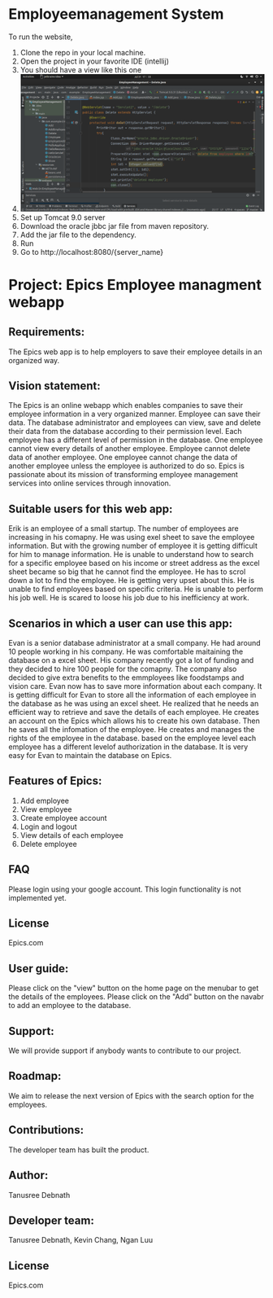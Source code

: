 # Employeemanagement System

To run the website, 
1. Clone the repo in your local machine.
3. Open the project in your favorite IDE (intellij)
4. You should have a view like this one
5. ![](pic/open-proj.png)
6. Set up Tomcat 9.0 server
7. Download the oracle jbbc jar file from maven repository.
8. Add the jar file to the dependency.
9. Run 
10. Go to http://localhost:8080/{server_name}



# Project: Epics Employee managment webapp

## Requirements: 
The Epics web app is to help employers to save their employee details in an organized way.

## Vision statement: 
The Epics is an online webapp which enables companies to save their employee information in a very organized manner. Employee can save their data. The database administrator and employees can view, save and delete their data from the database according to their permission level. Each employee has a different level of permission in the database. One employee cannot view every details of another employee. Employee cannot delete data of another employee. One employee cannot change the data of another employee unless the employee is authorized to do so. Epics is passionate about its mission of transforming employee management services into online services through innovation.

## Suitable users for this web app:
Erik is an employee of a small startup. The number of employees are increasing in his comapny. He was using exel sheet to save the employee information. But with the growing number of employee it is getting difficult for him to manage information. He is unable to understand how to search for a specific employee based on his income or street address as the excel sheet became so big that he cannot find the employee. He has to scrol down a lot to find the employee. He is getting very upset about this. He is unable to find employees based on specific criteria. He is unable to perform his job well. He is scared to loose his job due to his inefficiency at work.

## Scenarios in which a user can use this app:
Evan is a senior database administrator at a small company. He had around 10 people working in his company. He was comfortable maitaining the database on a excel sheet. His company recently got a lot of funding and they decided to hire 100 people for the comapny. The company also decided to give extra benefits to the emmployees like foodstamps and vision care. Evan now has to save more information about each company. It is getting difficult for Evan to store all the information of each employee in the database as he was using an excel sheet. He realized that he needs an efficient way to retrieve and save the details of each employee. He creates an account on the Epics which allows his to create his own database. Then he saves all the infomation of the employee. He creates and manages the rights of the employee in the database. based on the employee level each employee has a different levelof authorization in the database. It is very easy for Evan to maintain the database on Epics.
    
    
 ## Features of Epics:
 1. Add employee
 2. View employee
 3. Create employee account
 4. Login and logout
 5. View details of each employee
 6. Delete employee

## FAQ
Please login using your google account. This login functionality is not implemented yet.

## License
Epics.com

## User guide:
Please click on the "view" button on the home page on the menubar to get the details of the employees.
Please click on the "Add" button on the navabr to add an employee to the database.

## Support:
We will provide support if anybody wants to contribute to our project.

## Roadmap:
We aim to release the next version of Epics with the search option for the employees.

## Contributions:
The developer team has built the product.

## Author:
Tanusree Debnath

## Developer team:
Tanusree Debnath, Kevin Chang, Ngan Luu

## License
Epics.com

